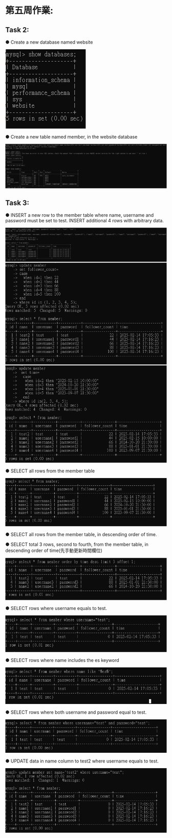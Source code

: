 # 第五周作業:
## Task 2:
● Create a new database named website

![](create.png)

● Create a new table named member, in the website database

![](member.png)
## Task 3:
● INSERT a new row to the member table where name, username and password must be set to test. INSERT additional 4 rows with arbitrary data.

![](insert.png) ![](update_member.png) ![](new_time.png)

● SELECT all rows from the member table

![](select1.png)

● SELECT all rows from the member table, in descending order of time.



● SELECT total 3 rows, second to fourth, from the member table, in descending order of time(先手動更新時間欄位)

![](update_time.png)

● SELECT rows where username equals to test.

![](test.png)

● SELECT rows where name includes the es keyword

![](keyword.png)

● SELECT rows where both username and password equal to test.

![](keyword2.png)  

● UPDATE data in name column to test2 where username equals to test.

![](update.png)    
